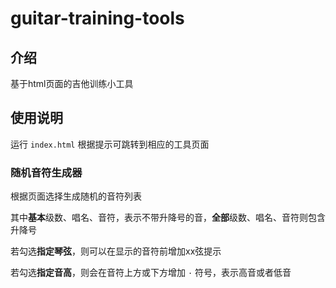 # guitar-training-tools

## 介绍
基于html页面的吉他训练小工具

## 使用说明

运行 `index.html` 根据提示可跳转到相应的工具页面

### 随机音符生成器

根据页面选择生成随机的音符列表

其中**基本**级数、唱名、音符，表示不带升降号的音，**全部**级数、唱名、音符则包含升降号

若勾选**指定琴弦**，则可以在显示的音符前增加xx弦提示

若勾选**指定音高**，则会在音符上方或下方增加 `·` 符号，表示高音或者低音
